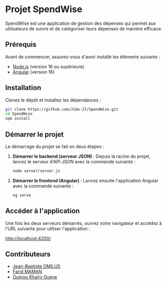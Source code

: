 # Projet SpendWise

SpendWise est une application de gestion des dépenses qui permet aux utilisateurs de suivre et de catégoriser leurs dépenses de manière efficace.

## Prérequis

Avant de commencer, assurez-vous d'avoir installé les éléments suivants :

- [Node.js](https://nodejs.org/) (version 16 ou supérieure)
- [Angular](https://v16.angular.io/docs) (version 16)

## Installation

Clonez le dépôt et installez les dépendances :

```bash
git clone https://github.com/Jibe-27/SpendWise.git
cd SpendWise
npm install
```

## Démarrer le projet

Le démarrage du projet se fait en deux étapes :

1. **Démarrer le backend (serveur JSON)** :
   Depuis la racine du projet, lancez le serveur d'API JSON avec la commande suivante :

   ```bash
   node server/server.js
   ```

2. **Démarrer le frontend (Angular)** :
   Lancez ensuite l'application Angular avec la commande suivante :

   ```bash
   ng serve
   ```

## Accéder à l'application

Une fois les deux serveurs démarrés, ouvrez votre navigateur et accédez à l'URL suivante pour utiliser l'application :

[http://localhost:4200/](http://localhost:4200/)

## Contributeurs

- [Jean-Baptiste OMILUS](https://github.com/Jibe-27)
- [Farid MAMAN](https://github.com/farid841)
- [Oumou Khairy Gueye](https://github.com/oguey)
